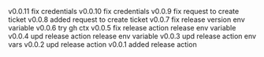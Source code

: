 v0.0.11 fix credentials
v0.0.10 fix credentials
v0.0.9 fix request to create ticket
v0.0.8 added request to create ticket
v0.0.7 fix release version env variable
v0.0.6 try gh ctx
v0.0.5 fix release action release env variable
v0.0.4 upd release action release env variable
v0.0.3 upd release action env vars
v0.0.2 upd release action
v0.0.1 added release action
